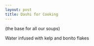 ```yaml
---
layout: post
title: Dashi for Cooking
---
```


(the base for all our soups)

Water infused with kelp and bonito flakes